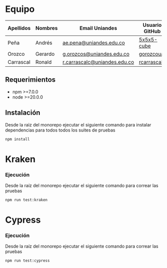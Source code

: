 # Equipo

| Apellidos | Nombres | Email Uniandes               | Usuario GitHub                                |
| --------- | ------- | ---------------------------- | --------------------------------------------- |
| Peña      | Andrés  | ae.pena@uniandes.edu.co      | [5x5x5-cube](https://github.com/5x5x5-cube)   |
| Orozco    | Gerardo | g.orozcos@uniandes.edu.co    | [gorozcoua](https://github.com/gorozcoua)     |
| Carrascal | Ronald  | r.carrascalc@uniandes.edu.co | [rcarrascalc](https://github.com/rcarrascalc) |

## Requerimientos

-   npm >=7.0.0
-   node >=20.0.0

## Instalación

Desde la raìz del monorepo ejecutar el siguiente comando para instalar dependencias para todos todos los suites de pruebas

```sh
npm install
```

# Kraken

### Ejecución

Desde la raíz del monorepo ejecutar el siguiente comando para correar las pruebas

```sh
npm run test:kraken
```

# Cypress

### Ejecución

Desde la raíz del monorepo ejecutar el siguiente comando para correar las pruebas

```sh
npm run test:cypress
```
